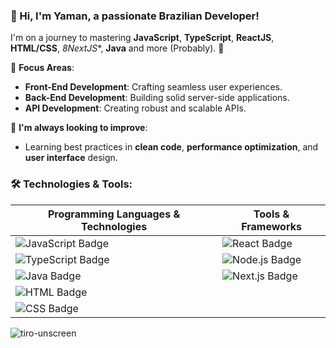 ### 👋 Hi, I'm **Yaman**, a passionate Brazilian Developer!

I'm on a journey to mastering **JavaScript**, **TypeScript**, **ReactJS**, **HTML/CSS**, *8NextJS**, **Java** and more (Probably). 🚀

🔹 **Focus Areas**:  
- **Front-End Development**: Crafting seamless user experiences.  
- **Back-End Development**: Building solid server-side applications.  
- **API Development**: Creating robust and scalable APIs.

🔹 **I'm always looking to improve**:  
- Learning best practices in **clean code**, **performance optimization**, and **user interface** design.


### 🛠️ Technologies & Tools:

| **Programming Languages & Technologies** | **Tools & Frameworks** |
| ---------------------------------------- | ---------------------- |
| ![JavaScript Badge](https://img.shields.io/badge/JavaScript-F7DF1E?style=for-the-badge&logo=javascript&logoColor=white) | ![React Badge](https://img.shields.io/badge/React-61DAFB?style=for-the-badge&logo=react&logoColor=black) |
| ![TypeScript Badge](https://img.shields.io/badge/TypeScript-3178C6?style=for-the-badge&logo=typescript&logoColor=white) | ![Node.js Badge](https://img.shields.io/badge/Node.js-339933?style=for-the-badge&logo=node.js&logoColor=white) |
| ![Java Badge](https://img.shields.io/badge/Java-ED8B00?style=for-the-badge&logo=openjdk&logoColor=white)| ![Next.js Badge](https://img.shields.io/badge/Next.js-000000?style=for-the-badge&logo=next.js&logoColor=white)|
| ![HTML Badge](https://img.shields.io/badge/HTML5-E34F26?style=for-the-badge&logo=html5&logoColor=white) | |
| ![CSS Badge](https://img.shields.io/badge/CSS3-1572B6?style=for-the-badge&logo=css3&logoColor=white) | |


![tiro-unscreen](https://github.com/user-attachments/assets/aaf1861a-7182-44ca-bc5c-02add02b8289)
